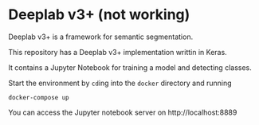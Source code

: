 # Deeplab v3+ (not working)

Deeplab v3+ is a framework for semantic segmentation.

This repository has a Deeplab v3+ implementation writtin in Keras.

It contains a Jupyter Notebook for training a model and detecting classes.

Start the environment by `cd`ing into the `docker` directory and running

    docker-compose up

You can access the Jupyter notebook server on http://localhost:8889
